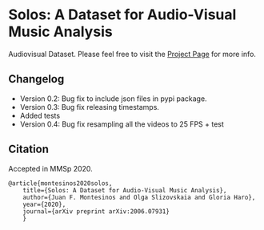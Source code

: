 # Solos: A Dataset for Audio-Visual Music Analysis
Audiovisual Dataset. 
Please feel free to visit the [Project Page](https://juanmontesinos.com/Solos) for more info.  
## Changelog   
- Version 0.2: Bug fix to include json files in pypi package.   
- Version 0.3: Bug fix releasing timestamps.  
- Added tests 
- Version 0.4: Bug fix resampling all the videos to 25 FPS + test
## Citation  
Accepted in MMSp 2020.  
```
@article{montesinos2020solos,
    title={Solos: A Dataset for Audio-Visual Music Analysis},
    author={Juan F. Montesinos and Olga Slizovskaia and Gloria Haro},
    year={2020},
    journal={arXiv preprint arXiv:2006.07931}
    }
```
